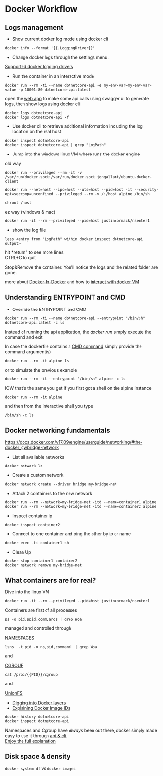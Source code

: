 # Docker Workflow

## Logs management

- Show current docker log mode using docker cli
```
docker info --format '{{.LoggingDriver}}'
```

- Change docker logs through the settings menu.

[Supported docker logging drivers](https://docs.docker.com/config/containers/logging/configure/)

- Run the container in an interactive mode
```
docker run --rm -ti --name dotnetcore-api -e my-env-var=my-env-var-value -p 10001:80 dotnetcore-api:latest
```

open the [web app](http://localhost:10001) to make some api calls using swagger ui to generate logs, then show logs using docker cli
```
docker logs dotnetcore-api
docker logs dotnetcore-api -f
```

- Use docker cli to retrieve additional information including the log location on the real host
```
docker inspect dotnetcore-api
docker inspect dotnetcore-api | grep "LogPath"
```

- Jump into the windows linux VM where runs the docker engine 

old way
```
docker run --privileged --rm -it -v /var/run/docker.sock:/var/run/docker.sock jongallant/ubuntu-docker-client 

docker run --net=host --ipc=host --uts=host --pid=host -it --security-opt=seccomp=unconfined --privileged --rm -v /:/host alpine /bin/sh

chroot /host
```

ez way (windows & mac)
```
docker run -it --rm --privileged --pid=host justincormack/nsenter1
```

- show the log file
```
less <entry from "LogPath" within docker inspect dotnetcore-api output>
```
hit *return" to see more lines  
CTRL+C to quit

Stop&Remove the container. You'll notice the logs and the related folder are gone.

more about [Docker-In-Docker](https://blog.docker.com/2013/09/docker-can-now-run-within-docker/) and how to [interact with docker VM](https://blog.jongallant.com/2017/11/ssh-into-docker-vm-windows/)


## Understanding ENTRYPOINT and CMD

- Override the ENTRYPOINT and CMD
```
docker run --rm -ti --name dotnetcore-api --entrypoint "/bin/sh" dotnetcore-api:latest -c ls
```
Instead of running the api application, the *docker run* simply execute the command and exit

In case the dockerfile contains a [CMD command](https://github.com/alpinelinux/docker-alpine/blob/29db8d88a0387f56cc77b270f72d33b9d48fd021/x86_64/Dockerfile) simply provide the command argument(s)
```
docker run --rm -it alpine ls
```

or to simulate the previous example
```
docker run --rm -it --entrypoint "/bin/sh" alpine -c ls
```

IOW that's the same you get if you first got a shell on the alpine instance
```
docker run --rm -it alpine
```

and then from the interactive shell you type
```
/bin/sh -c ls
```

## Docker networking fundamentals

https://docs.docker.com/v17.09/engine/userguide/networking/#the-docker_gwbridge-network

- List all available networks
```
docker network ls
```

- Create a custom network
```
docker network create --driver bridge my-bridge-net
```

- Attach 2 containers to the new network
```
docker run --rm --network=my-bridge-net -itd --name=container1 alpine
docker run --rm --network=my-bridge-net -itd --name=container2 alpine
```

- Inspect container ip
```
docker inspect container2
```

- Connect to one container and ping the other by ip or name
```
docker exec -ti container1 sh
```

- Clean Up
```
docker stop container1 container2
docker network remove my-bridge-net
```

## What containers are for real?

Dive into the linux VM
```
docker run -it --rm --privileged --pid=host justincormack/nsenter1
```

Containers are first of all processes
```
ps -o pid,ppid,comm,args | grep Woa
```

managed and controlled through

[NAMESPACES](https://unix.stackexchange.com/questions/105403/how-to-list-namespaces-in-linux)
```
lsns  -t pid -o ns,pid,command  | grep Woa
```

and

[CGROUP](https://serverfault.com/questions/560206/how-to-find-out-cgroup-of-a-particular-process) 
```
cat /proc/{{PID}}/cgroup 
```

and 

[UnionFS](https://stackoverflow.com/questions/32775594/why-does-docker-need-a-union-file-system)  
- [Digging into Docker layers](https://medium.com/@jessgreb01/digging-into-docker-layers-c22f948ed612)
- [Explaining Docker Image IDs](https://windsock.io/explaining-docker-image-ids/)
```
docker history dotnetcore-api
docker inspect dotnetcore-api
```

Namespaces and Cgroup have *always* been out there, docker simply made easy to use it through [api & cli](https://docs.docker.com/docker-for-mac/docker-toolbox/#the-docker-desktop-on-mac-environment).  
[Enjoy the full explanation](https://vimeo.com/166694616)

## Disk space & density

```docker system df``` vs ```docker images```


